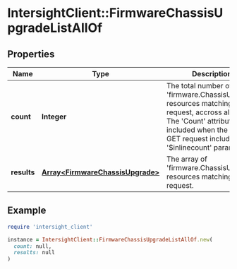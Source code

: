 # IntersightClient::FirmwareChassisUpgradeListAllOf

## Properties

| Name | Type | Description | Notes |
| ---- | ---- | ----------- | ----- |
| **count** | **Integer** | The total number of &#39;firmware.ChassisUpgrade&#39; resources matching the request, accross all pages. The &#39;Count&#39; attribute is included when the HTTP GET request includes the &#39;$inlinecount&#39; parameter. | [optional] |
| **results** | [**Array&lt;FirmwareChassisUpgrade&gt;**](FirmwareChassisUpgrade.md) | The array of &#39;firmware.ChassisUpgrade&#39; resources matching the request. | [optional] |

## Example

```ruby
require 'intersight_client'

instance = IntersightClient::FirmwareChassisUpgradeListAllOf.new(
  count: null,
  results: null
)
```

